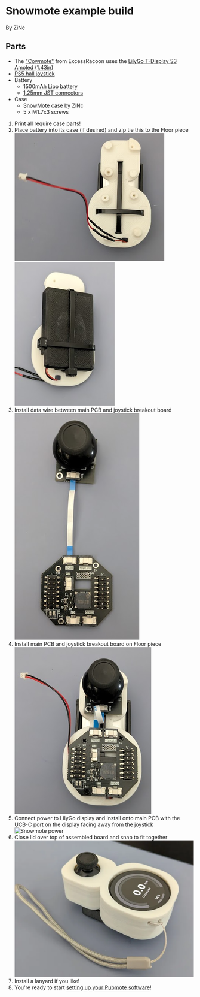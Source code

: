 # Snowmote example build

By ZiNc

## Parts

- The ["Cowmote"](https://cowpowersystems.com/product/1) from ExcessRacoon uses the [LilyGo T-Display S3 Amoled (1.43in)](https://lilygo.cc/products/t-display-s3-amoled-1-64?variant=44507650556085)
- [PS5 hall joystick](https://www.aliexpress.us/item/3256806823053436.html)
- Battery
  - [1500mAh Lipo battery](https://www.amazon.com/dp/B09DPNCLQZ)
  - [1.25mm JST connectors](https://www.amazon.com/dp/B088NQBF3V)
- Case
  - [SnowMote case](https://www.printables.com/model/1143449) by ZiNc
  - 5 x M1.7x3 screws

1. Print all require case parts!
2. Place battery into its case (if desired) and zip tie this to the Floor piece
![Snowmote backing](snowmote-1.png)
![Snowmote battery](snowmote-2.png)
3. Install data wire between main PCB and joystick breakout board
![Snowmote PCB](snowmote-3.png)
4. Install main PCB and joystick breakout board on Floor piece
![Snowmote breakout](snowmote-4.png)
5. Connect power to LilyGo display and install onto main PCB with the UCB-C port on the display facing away from the joystick
![Snowmote power](snowmote-5.webp)
6. Close lid over top of assembled board and snap to fit together
![Snowmote assembly](snowmote-6.webp)
7. Install a lanyard if you like!
8. You're ready to start [setting up your Pubmote software](/README.md#software-prerequisites)!
